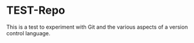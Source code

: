 # TEST-Repo

This is a test to experiment with Git and the various aspects of a version control language.

